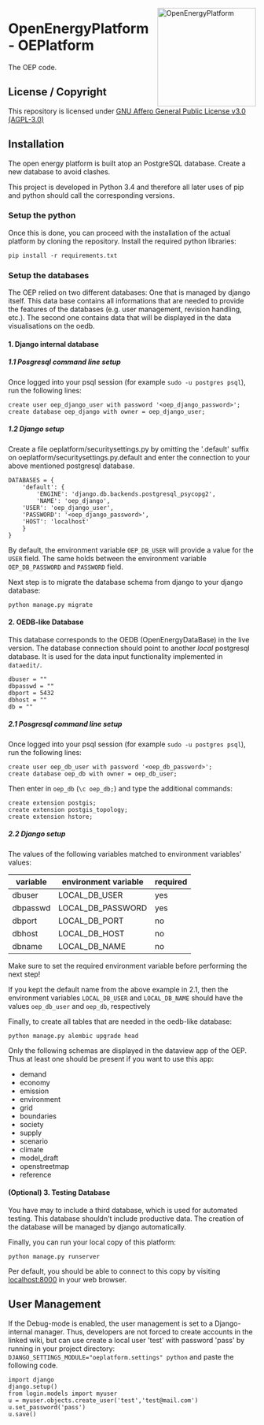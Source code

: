 ﻿<a href="http://oep.iks.cs.ovgu.de/"><img align="right" width="200" height="200" src="https://avatars2.githubusercontent.com/u/37101913?s=400&u=9b593cfdb6048a05ea6e72d333169a65e7c922be&v=4" alt="OpenEnergyPlatform"></a>

# OpenEnergyPlatform - OEPlatform

The OEP code.

## License / Copyright

This repository is licensed under [GNU Affero General Public License v3.0 (AGPL-3.0)](https://www.gnu.org/licenses/agpl-3.0.en.html)

## Installation

The open energy platform is built atop an PostgreSQL database. Create a new database to avoid clashes.

This project is developed in Python 3.4 and therefore all later uses of pip and python should call the corresponding versions.  

### Setup the python

Once this is done, you can proceed with the installation of the actual platform by cloning the repository. Install the required python libraries:

    pip install -r requirements.txt

### Setup the databases

The OEP relied on two different databases: One that is managed by django itself. 
This data base contains all informations that are needed to provide the features
of the databases (e.g. user management, revision handling, etc.). The second one
contains data that will be displayed in the data visualisations on the oedb.

#### 1. Django internal database

##### 1.1 Posgresql command line setup

Once logged into your psql session (for example `sudo -u postgres psql`), run the following lines:

    create user oep_django_user with password '<oep_django_password>';
    create database oep_django with owner = oep_django_user;

##### 1.2 Django setup

Create a file oeplatform/securitysettings.py by omitting the '.default' suffix on oeplatform/securitysettings.py.default and enter the connection to your above mentioned postgresql database.

    DATABASES = {
        'default': {
            'ENGINE': 'django.db.backends.postgresql_psycopg2',
            'NAME': 'oep_django',
    	'USER': 'oep_django_user',
    	'PASSWORD': '<oep_django_password>',
    	'HOST': 'localhost'                      
    	}
    }

By default, the environment variable `OEP_DB_USER` will provide a value for the `USER` field.
The same holds between the environment variable `OEP_DB_PASSWORD` and `PASSWORD` field.

Next step is to migrate the database schema from django to your django database:

    python manage.py migrate


    
#### 2. OEDB-like Database

This database corresponds to the OEDB (OpenEnergyDataBase) in the live version.
The database connection should point to another *local* postgresql database. 
It is used for the data input functionality implemented in `dataedit/`.

    dbuser = ""
    dbpasswd = ""
    dbport = 5432
    dbhost = ""
    db = ""

##### 2.1 Posgresql command line setup

Once logged into your psql session (for example `sudo -u postgres psql`), run the following lines:

    create user oep_db_user with password '<oep_db_password>';
    create database oep_db with owner = oep_db_user;

Then enter in `oep_db` (`\c oep_db;`) and type the additional commands:

    create extension postgis;
    create extension postgis_topology;
    create extension hstore;

##### 2.2 Django setup

The values of the following variables matched to environment variables' values:

| variable | environment variable  | required |
|---|---|---|
| dbuser | LOCAL_DB_USER  |yes|
| dbpasswd | LOCAL_DB_PASSWORD |yes|
| dbport | LOCAL_DB_PORT |no|
| dbhost | LOCAL_DB_HOST |no|
| dbname | LOCAL_DB_NAME |no|

Make sure to set the required environment variable before performing the next step!

If you kept the default name from the above example in 2.1, then the environment variables
`LOCAL_DB_USER` and `LOCAL_DB_NAME` should have the values `oep_db_user` and `oep_db`, respectively

Finally, to create all tables that are needed in the oedb-like database:

    python manage.py alembic upgrade head

Only the following schemas are displayed in the dataview app of the OEP. Thus at
least one should be present if you want to use this app:

* demand
* economy
* emission
* environment
* grid
* boundaries
* society
* supply
* scenario
* climate
* model_draft
* openstreetmap
* reference



#### (Optional) 3. Testing Database

You have may to include a third database, which is used for automated testing.
This database shouldn't include productive data. The creation of the database
will be managed by django automatically.


  
Finally, you can run your local copy of this platform:

    python manage.py runserver
    
Per default, you should be able to connect to this copy by visiting [localhost:8000](http://localhost:8000) in your web browser.

## User Management

If the Debug-mode is enabled, the user management is set to a Django-internal manager. Thus, developers are not forced to create accounts in the linked wiki, but can use create a local user 'test' with password 'pass' by running in your project directory: `DJANGO_SETTINGS_MODULE="oeplatform.settings" python` and paste the following code.

    import django
    django.setup()
    from login.models import myuser
    u = myuser.objects.create_user('test','test@mail.com')
    u.set_password('pass')
    u.save()

